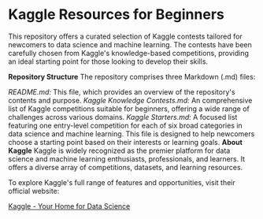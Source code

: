 # Kaggle Resources for Beginners
This repository offers a curated selection of Kaggle contests tailored for newcomers to data science and machine learning. The contests have been carefully chosen from Kaggle's knowledge-based competitions, providing an ideal starting point for those looking to develop their skills.

**Repository Structure**
The repository comprises three Markdown (.md) files:

_README.md:_ This file, which provides an overview of the repository's contents and purpose.
_Kaggle Knowledge Contests.md:_ An comprehensive list of Kaggle competitions suitable for beginners, offering a wide range of challenges across various domains.
_Kaggle Starters.md:_ A focused list featuring one entry-level competition for each of six broad categories in data science and machine learning. This file is designed to help newcomers choose a starting point based on their interests or learning goals.
**About Kaggle**
Kaggle is widely recognized as the premier platform for data science and machine learning enthusiasts, professionals, and learners. It offers a diverse array of competitions, datasets, and learning resources.

To explore Kaggle's full range of features and opportunities, visit their official website:

[Kaggle - Your Home for Data Science](https://www.kaggle.com/)



